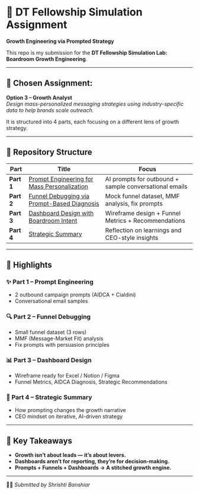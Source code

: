 # 🌱 DT Fellowship Simulation Assignment  
**Growth Engineering via Prompted Strategy**  

This repo is my submission for the **DT Fellowship Simulation Lab: Boardroom Growth Engineering**.  

---
## 📌 **Chosen Assignment:**  
**Option 3 – Growth Analyst**  
*Design mass-personalized messaging strategies using industry-specific data to help brands scale outreach.*   

It is structured into 4 parts, each focusing on a different lens of growth strategy.  

---

## 📂 Repository Structure  

| Part | Title | Focus |
|------|-------|-------|
| **Part 1** | [Prompt Engineering for Mass Personalization](./Prompt%20Engineering%20for%20Mass%20Personalization.md) | AI prompts for outbound + sample conversational emails |
| **Part 2** | [Funnel Debugging via Prompt-Based Diagnosis](./Funnel%20Debugging%20via%20Prompt-Based%20Diagnosis.md) | Mock funnel dataset, MMF analysis, fix prompts |
| **Part 3** | [Dashboard Design with Boardroom Intent](./Dashboard%20Design%20with%20Boardroom%20Intent.md) | Wireframe design + Funnel Metrics + Recommendations |
| **Part 4** | [Strategic Summary](./Strategic%20Summary.md) | Reflection on learnings and CEO-style insights |

---

## 🧩 Highlights  

### ✨ Part 1 – Prompt Engineering  
- 2 outbound campaign prompts (AIDCA + Cialdini)  
- Conversational email samples  

### 🔍 Part 2 – Funnel Debugging  
- Small funnel dataset (3 rows)  
- MMF (Message-Market Fit) analysis  
- Fix prompts with persuasion principles  

### 📊 Part 3 – Dashboard Design  
- Wireframe ready for Excel / Notion / Figma  
- Funnel Metrics, AIDCA Diagnosis, Strategic Recommendations  

### 📝 Part 4 – Strategic Summary  
- How prompting changes the growth narrative  
- CEO mindset on iterative, AI-driven strategy  

---

## 🚀 Key Takeaways  

- **Growth isn’t about leads — it’s about levers.**  
- **Dashboards aren’t for reporting, they’re for decision-making.**  
- **Prompts + Funnels + Dashboards → A stitched growth engine.**  

---

👩‍💻 *Submitted by Shrishti Banshiar*  
